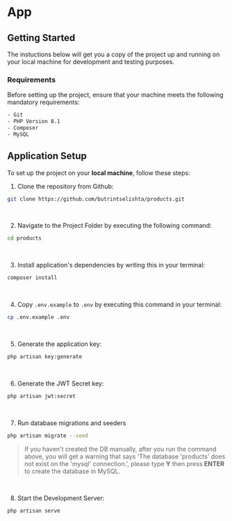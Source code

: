 
# App

## Getting Started
The instuctions below will get you a copy of the project up and running on your local machine for development and testing purposes.

### Requirements
Before setting up the project, ensure that your machine meets the following mandatory requirements:
```bash
- Git
- PHP Version 8.1
- Composer
- MySQL
```

## Application Setup
To set up the project on your **local machine**, follow these steps:

1. Clone the repository from Github:
```bash
git clone https://github.com/butrintselishta/products.git
```
<br/>

2. Navigate to the Project Folder by executing the following command:
```bash
cd products
```
<br/>

3. Install application's dependencies by writing this in your terminal:
```bash
composer install
```

<br/>

4. Copy `.env.example` to `.env` by executing this command in your terminal:
```bash
cp .env.example .env
```

<br/>

5. Generate the application key:
```bash
php artisan key:generate
```

<br/>

6. Generate the JWT Secret key:

```bash
php artisan jwt:secret
```

<br/>

7. Run database migrations and seeders
```bash
php artisan migrate --seed
```
> If you haven't created the DB manually, after you run the command above, you will get a warning that says 'The database 'products' does not exist on the 'mysql' connection.', please type **Y** then press **ENTER** to create the database in MySQL.

<br/>

8. Start the Development Server:

```bash
php artisan serve
```
